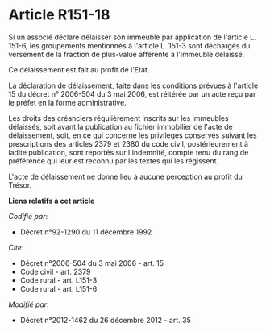 # Article R151-18

Si un associé déclare délaisser son immeuble par application de l'article L. 151-6, les groupements mentionnés à l'article L.
151-3 sont déchargés du versement de la fraction de plus-value afférente à l'immeuble délaissé. 

Ce délaissement est fait au profit de l'Etat. 

La déclaration de délaissement, faite dans les conditions prévues à l'article 15 du décret n° 2006-504 du 3 mai 2006, est
réitérée par un acte reçu par le préfet en la forme administrative. 

Les droits des créanciers régulièrement inscrits sur les immeubles délaissés, soit avant la publication au fichier immobilier
de l'acte de délaissement, soit, en ce qui concerne les privilèges conservés suivant les prescriptions des articles 2379 et
2380 du code civil, postérieurement à ladite publication, sont reportés sur l'indemnité, compte tenu du rang de préférence
qui leur est reconnu par les textes qui les régissent. 

L'acte de délaissement ne donne lieu à aucune perception au profit du Trésor.

**Liens relatifs à cet article**

_Codifié par_:

  - Décret n°92-1290 du 11 décembre 1992

_Cite_:

  - Décret n°2006-504 du 3 mai 2006 - art. 15
  - Code civil - art. 2379
  - Code rural - art. L151-3
  - Code rural - art. L151-6

_Modifié par_:

  - Décret n°2012-1462 du 26 décembre 2012 - art. 35
